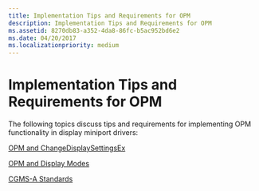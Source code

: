 ```yaml
---
title: Implementation Tips and Requirements for OPM
description: Implementation Tips and Requirements for OPM
ms.assetid: 8270db83-a352-4da8-86fc-b5ac952bd6e2
ms.date: 04/20/2017
ms.localizationpriority: medium
---
```


# Implementation Tips and Requirements for OPM


The following topics discuss tips and requirements for implementing OPM functionality in display miniport drivers:

[OPM and ChangeDisplaySettingsEx](opm-and-changedisplaysettingsex.md)

[OPM and Display Modes](opm-and-display-modes.md)

[CGMS-A Standards](cgms-a-standards.md)

 

 





